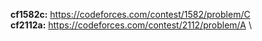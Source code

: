 **cf1582c:**   https://codeforces.com/contest/1582/problem/C \
**cf2112a:**   https://codeforces.com/contest/2112/problem/A \
